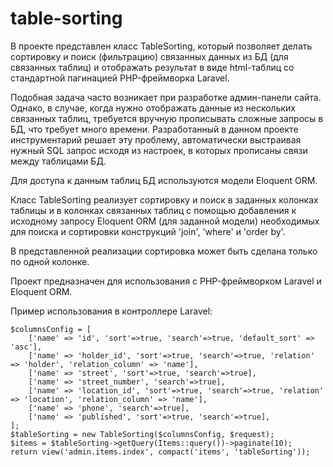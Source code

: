 # table-sorting

В проекте представлен класс TableSorting, который позволяет делать
сортировку и поиск (фильтрацию) связанных данных из БД (для связанных таблиц)
и отображать результат в виде html-таблиц со стандартной пагинацией PHP-фреймворка Laravel.

Подобная задача часто возникает при разработке админ-панели сайта. Однако, в случае,
когда нужно отображать данные из нескольких связанных таблиц, требуется вручную прописывать
сложные запросы в БД, что требует много времени. Разработанный в данном проекте инструментарий
решает эту проблему, автоматически выстраивая нужный SQL запрос исходя из настроек, в которых
прописаны связи между таблицами БД.

Для доступа к данным таблиц БД используются модели Eloquent ORM.

Класс TableSorting реализует сортировку и поиск в заданных колонках таблицы 
и в колонках связанных таблиц с помощью добавления к исходному запросу 
Eloquent ORM (для заданной модели) необходимых для поиска и сортировки 
конструкций 'join', 'where' и 'order by'.

В представленной реализации сортировка может быть сделана только по одной колонке.

Проект предназначен для использования с PHP-фреймворком Laravel и Eloquent ORM.


Пример использования в контроллере Laravel:

    $columnsConfig = [
        ['name' => 'id', 'sort'=>true, 'search'=>true, 'default_sort' => 'asc'],
        ['name' => 'holder_id', 'sort'=>true, 'search'=>true, 'relation' => 'holder', 'relation_column' => 'name'],
        ['name' => 'street', 'sort'=>true, 'search'=>true],
        ['name' => 'street_number', 'search'=>true],
        ['name' => 'location_id', 'sort'=>true, 'search'=>true, 'relation' => 'location', 'relation_column' => 'name'],
        ['name' => 'phone', 'search'=>true],
        ['name' => 'published', 'sort'=>true, 'search'=>true],
    ];
    $tableSorting = new TableSorting($columnsConfig, $request);
    $items = $tableSorting->getQuery(Items::query())->paginate(10);
    return view('admin.items.index', compact('items', 'tableSorting'));
